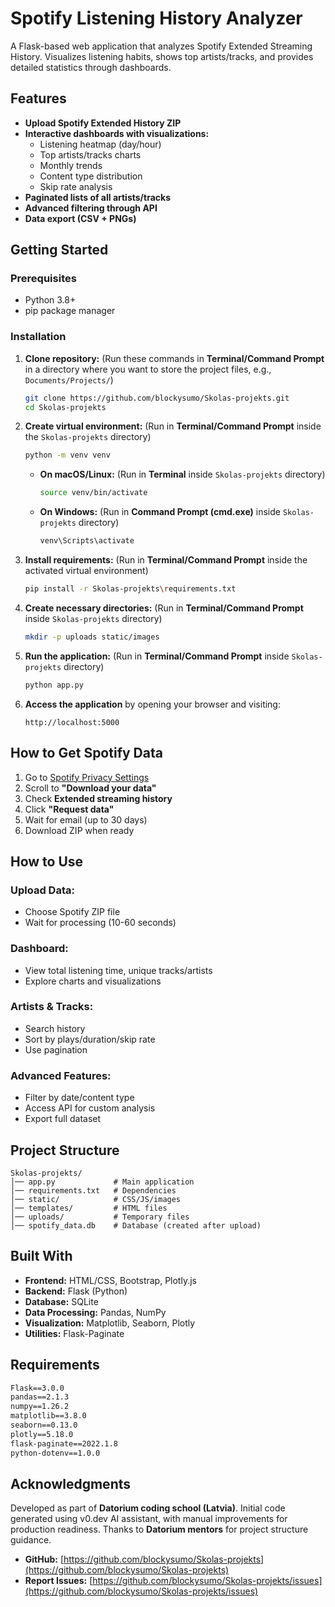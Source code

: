 # Spotify Listening History Analyzer

A Flask-based web application that analyzes Spotify Extended Streaming History. Visualizes listening habits, shows top artists/tracks, and provides detailed statistics through dashboards.

## Features

- **Upload Spotify Extended History ZIP**
- **Interactive dashboards with visualizations:**
  - Listening heatmap (day/hour)
  - Top artists/tracks charts
  - Monthly trends
  - Content type distribution
  - Skip rate analysis
- **Paginated lists of all artists/tracks**
- **Advanced filtering through API**
- **Data export (CSV + PNGs)**

## Getting Started

### Prerequisites

- Python 3.8+
- pip package manager

### Installation

1. **Clone repository:** (Run these commands in **Terminal/Command Prompt** in a directory where you want to store the project files, e.g., `Documents/Projects/`)
   ```sh
   git clone https://github.com/blockysumo/Skolas-projekts.git
   cd Skolas-projekts
   ```
2. **Create virtual environment:** (Run in **Terminal/Command Prompt** inside the `Skolas-projekts` directory)
   ```sh
   python -m venv venv
   ```
   - **On macOS/Linux:** (Run in **Terminal** inside `Skolas-projekts` directory)
     ```sh
     source venv/bin/activate
     ```
   - **On Windows:** (Run in **Command Prompt (cmd.exe)** inside `Skolas-projekts` directory)
     ```sh
     venv\Scripts\activate
     ```
3. **Install requirements:** (Run in **Terminal/Command Prompt** inside the activated virtual environment)
   ```sh
   pip install -r Skolas-projekts\requirements.txt
   ```
4. **Create necessary directories:** (Run in **Terminal/Command Prompt** inside `Skolas-projekts` directory)
   ```sh
   mkdir -p uploads static/images
   ```
5. **Run the application:** (Run in **Terminal/Command Prompt** inside `Skolas-projekts` directory)
   ```sh
   python app.py
   ```
6. **Access the application** by opening your browser and visiting:
   ```
   http://localhost:5000
   ```

## How to Get Spotify Data

1. Go to [Spotify Privacy Settings](https://www.spotify.com/account/privacy/)
2. Scroll to **"Download your data"**
3. Check **Extended streaming history**
4. Click **"Request data"**
5. Wait for email (up to 30 days)
6. Download ZIP when ready

## How to Use

### Upload Data:
- Choose Spotify ZIP file
- Wait for processing (10-60 seconds)

### Dashboard:
- View total listening time, unique tracks/artists
- Explore charts and visualizations

### Artists & Tracks:
- Search history
- Sort by plays/duration/skip rate
- Use pagination

### Advanced Features:
- Filter by date/content type
- Access API for custom analysis
- Export full dataset

## Project Structure

```
Skolas-projekts/
│── app.py             # Main application
│── requirements.txt   # Dependencies
│── static/            # CSS/JS/images
│── templates/         # HTML files
│── uploads/           # Temporary files
│── spotify_data.db    # Database (created after upload)
```

## Built With

- **Frontend:** HTML/CSS, Bootstrap, Plotly.js
- **Backend:** Flask (Python)
- **Database:** SQLite
- **Data Processing:** Pandas, NumPy
- **Visualization:** Matplotlib, Seaborn, Plotly
- **Utilities:** Flask-Paginate

## Requirements

```txt
Flask==3.0.0
pandas==2.1.3
numpy==1.26.2
matplotlib==3.8.0
seaborn==0.13.0
plotly==5.18.0
flask-paginate==2022.1.8
python-dotenv==1.0.0
```

## Acknowledgments

Developed as part of **Datorium coding school (Latvia)**. Initial code generated using v0.dev AI assistant, with manual improvements for production readiness. Thanks to **Datorium mentors** for project structure guidance.

- **GitHub:** [https://github.com/blockysumo/Skolas-projekts](https://github.com/blockysumo/Skolas-projekts)
- **Report Issues:** [https://github.com/blockysumo/Skolas-projekts/issues](https://github.com/blockysumo/Skolas-projekts/issues)
